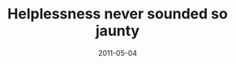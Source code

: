 ---
layout: review
title: "Helplessness never sounded so jaunty"
artist: Fleet Foxes
album: Helplessness Blues
year: 2011
date: 2011-05-04
---